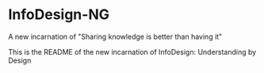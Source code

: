 InfoDesign-NG
=============

A new incarnation of "Sharing knowledge is better than having it"

This is the README of the new incarnation of InfoDesign: Understanding by Design
